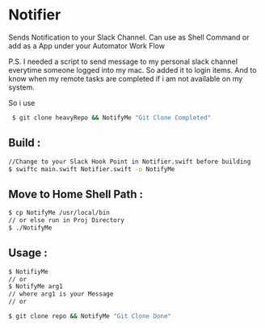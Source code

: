 # Notifier

Sends Notification to your Slack Channel. Can use as Shell Command or add as a App under your Automator Work Flow

P.S. I needed a script to send message to my personal slack channel everytime someone logged into my mac. So added it to login items. And to know when my remote tasks are completed if i am not available on my system.

So i use 
```sh
 $ git clone heavyRepo && NotifyMe "Git Clone Completed"
```

## Build : 
```sh
//Change to your Slack Hook Point in Notifier.swift before building
$ swiftc main.swift Notifier.swift -o NotifyMe
```

## Move to Home Shell Path : 
```sh
$ cp NotifyMe /usr/local/bin
// or else run in Proj Directory
$ ./NotifyMe
```

## Usage : 
```sh
$ NotifiyMe
// or
$ NotifyMe arg1
// where arg1 is your Message
// or

$ git clone repo && NotifyMe "Git Clone Done"
```
